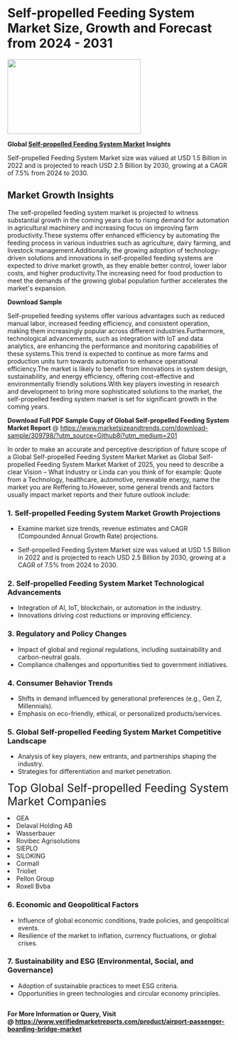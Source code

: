 <H1>Self-propelled Feeding System Market Size, Growth and Forecast from 2024 - 2031</H1><img class="aligncenter size-medium wp-image-584254" src="https://thirdeyenews.in/wp-content/uploads/2024/09/Global-Market-Research-300x168.jpeg" alt="" width="300" height="168" /><p><strong>Global&nbsp;<a href="https://www.marketsizeandtrends.com/download-sample/309798/?utm_source=Github8j?utm_medium=201">Self-propelled Feeding System Market</a> Insights</strong></p><p>Self-propelled Feeding System Market size was valued at USD 1.5 Billion in 2022 and is projected to reach USD 2.5 Billion by 2030, growing at a CAGR of 7.5% from 2024 to 2030.</p><p><h2>Market Growth Insights</h2> <p>The self-propelled feeding system market is projected to witness substantial growth in the coming years due to rising demand for automation in agricultural machinery and increasing focus on improving farm productivity.These systems offer enhanced efficiency by automating the feeding process in various industries such as agriculture, dairy farming, and livestock management.Additionally, the growing adoption of technology-driven solutions and innovations in self-propelled feeding systems are expected to drive market growth, as they enable better control, lower labor costs, and higher productivity.The increasing need for food production to meet the demands of the growing global population further accelerates the market's expansion.</p> <p><strong>Download Sample</strong></p> <p>Self-propelled feeding systems offer various advantages such as reduced manual labor, increased feeding efficiency, and consistent operation, making them increasingly popular across different industries.Furthermore, technological advancements, such as integration with IoT and data analytics, are enhancing the performance and monitoring capabilities of these systems.This trend is expected to continue as more farms and production units turn towards automation to enhance operational efficiency.The market is likely to benefit from innovations in system design, sustainability, and energy efficiency, offering cost-effective and environmentally friendly solutions.With key players investing in research and development to bring more sophisticated solutions to the market, the self-propelled feeding system market is set for significant growth in the coming years.</p> <p><span class=""><strong>Download Full PDF Sample Copy of Global Self-propelled Feeding System Market Report</strong> @ <a href="https://www.marketsizeandtrends.com/download-sample/309798/?utm_source=Github8j?utm_medium=201" target="_blank">https://www.marketsizeandtrends.com/download-sample/309798/?utm_source=Github8j?utm_medium=201</a></span></p><p>In order to make an accurate and perceptive description of future scope of a Global&nbsp;Self-propelled Feeding System Market Market as Global&nbsp;Self-propelled Feeding System Market Market of 2025, you need to describe a clear Vision &ndash; What Industry or Linda can you think of for example: Quote from a Technology, healthcare, automotive, renewable energy, name the market you are Reffering to.However, some general trends and factors usually impact market reports and their future outlook include:</p><h3>1.&nbsp;<strong>Self-propelled Feeding System Market Growth Projections</strong></h3><ul><li>Examine market size trends, revenue estimates and CAGR (Compounded Annual Growth Rate) projections.</li><li><p>Self-propelled Feeding System Market size was valued at USD 1.5 Billion in 2022 and is projected to reach USD 2.5 Billion by 2030, growing at a CAGR of 7.5% from 2024 to 2030.</p></li></ul><h3>2.&nbsp;<strong>Self-propelled Feeding System Market Technological Advancements</strong></h3><ul><li>Integration of AI, IoT, blockchain, or automation in the industry.</li><li>Innovations driving cost reductions or improving efficiency.</li></ul><h3>3.&nbsp;<strong>Regulatory and Policy Changes</strong></h3><ul><li>Impact of global and regional regulations, including sustainability and carbon-neutral goals.</li><li>Compliance challenges and opportunities tied to government initiatives.</li></ul><h3>4.&nbsp;<strong>Consumer Behavior Trends</strong></h3><ul><li>Shifts in demand influenced by generational preferences (e.g., Gen Z, Millennials).</li><li>Emphasis on eco-friendly, ethical, or personalized products/services.</li></ul><h3>5.&nbsp;<strong>Global Self-propelled Feeding System Market Competitive Landscape</strong></h3><ul><li>Analysis of key players, new entrants, and partnerships shaping the industry.</li><li>Strategies for differentiation and market penetration.</li></ul><p data-pm-slice="1 1 []"><span style="color: inherit; font-family: inherit; font-size: 25px;">Top Global Self-propelled Feeding System Market Companies</span></p><div class="" data-test-id=""><p><li>GEA</li><li> Delaval Holding AB</li><li> Wasserbauer</li><li> Rovibec Agrisolutions</li><li> SIEPLO</li><li> SILOKING</li><li> Cormall</li><li> Trioliet</li><li> Pellon Group</li><li> Roxell Bvba</li></p></div><h3>6.&nbsp;<strong>Economic and Geopolitical Factors</strong></h3><ul><li>Influence of global economic conditions, trade policies, and geopolitical events.</li><li>Resilience of the market to inflation, currency fluctuations, or global crises.</li></ul><h3>7.&nbsp;<strong>Sustainability and ESG (Environmental, Social, and Governance)</strong></h3><ul><li>Adoption of sustainable practices to meet ESG criteria.</li><li>Opportunities in green technologies and circular economy principles.</li></ul><h2><strong style="font-size: 14px;">For More Information or Query, Visit @&nbsp;</strong><a style="background-color: #ffffff; font-size: 14px;" href="https://www.marketsizeandtrends.com/report/self-propelled-feeding-system-market/" target="_blank">https://www.verifiedmarketreports.com/product/airport-passenger-boarding-bridge-market</a></h2>